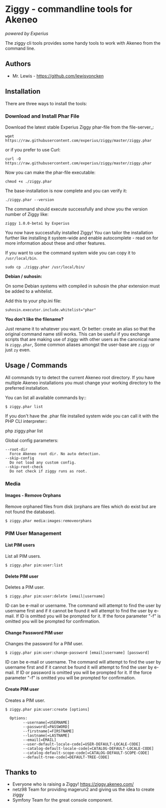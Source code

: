# Ziggy - commandline tools for Akeneo
*powered by Experius*

The ziggy cli tools provides some handy tools to work with Akeneo from the command line.

## Authors

 * Mr. Lewis - <https://github.com/lewisvoncken>

## Installation

There are three ways to install the tools:

### Download and Install Phar File

Download the latest stable Experius Ziggy phar-file from the file-server_:

    wget https://raw.githubusercontent.com/experius/ziggy/master/ziggy.phar

or if you prefer to use Curl:

    curl -O https://raw.githubusercontent.com/experius/ziggy/master/ziggy.phar

Now you can make the phar-file executable:

    chmod +x ./ziggy.phar

The base-installation is now complete and you can verify it:

    ./ziggy.phar --version

The command should execute successfully and show you the version number of Ziggy like:

    ziggy 1.0.0-beta1 by Experius

You now have successfully installed Ziggy! You can tailor the installation further like installing it system-wide and
enable autocomplete - read on for more information about these and other features.

If you want to use the command system wide you can copy it to `/usr/local/bin`.

    sudo cp ./ziggy.phar /usr/local/bin/

**Debian / suhosin:**

On some Debian systems with compiled in suhosin the phar extension must be added to a whitelist.

Add this to your php.ini file:

    suhosin.executor.include.whitelist="phar"

**You don't like the filename?**

Just rename it to whatever you want. Or better: create an alias so that the original command name still works. This can
be useful if you exchange scripts that are making use of ziggy with other users as the canonical name is
`ziggy.phar`, Some common aliases amongst the user-base are `ziggy` or just `zy` even.


## Usage / Commands

All commands try to detect the current Akeneo root directory.
If you have multiple Akeneo installations you must change your working directory to the preferred installation.

You can list all available commands by::

    $ ziggy.phar list


If you don't have the .phar file installed system wide you can call it with the PHP CLI interpreter::

   php ziggy.phar list


Global config parameters:

    --root-dir
      Force Akeneo root dir. No auto detection.
    --skip-config
      Do not load any custom config.
    --skip-root-check
      Do not check if ziggy runs as root.

### Media
#### Images - Remove Orphans
Remove orphaned files from disk (orphans are files which do exist but are not found the database).

    $ ziggy.phar media:images:removeorphans

### PIM User Management      
#### List PIM users
List all PIM users.

    $ ziggy.phar pim:user:list

#### Delete PIM user
Deletes a PIM user.

    $ ziggy.phar pim:user:delete [email|username]

ID can be e-mail or username. The command will attempt to find the user by username first and if it cannot be found it will attempt to find the user by e-mail. If ID is omitted you will be prompted for it. If the force parameter "-f" is omitted you will be prompted for confirmation.

#### Change Password PIM user
Changes the password for a PIM user.

    $ ziggy.phar pim:user:change-password [email|username] [password]

ID can be e-mail or username. The command will attempt to find the user by username first and if it cannot be found it will attempt to find the user by e-mail. If ID or password is omitted you will be prompted for it. If the force parameter "-f" is omitted you will be prompted for confirmation.

#### Create PIM user
Creates a PIM user.

    $ ziggy.phar pim:user:create [options]

      Options:
            --username[=USERNAME]
            --password[=PASSWORD]
            --firstname[=FIRSTNAME]
            --lastname[=LASTNAME]
            --email[=EMAIL]
            --user-default-locale-code[=USER-DEFAULT-LOCALE-CODE]
            --catalog-default-locale-code[=CATALOG-DEFAULT-LOCALE-CODE]
            --catalog-default-scope-code[=CATALOG-DEFAULT-SCOPE-CODE]
            --default-tree-code[=DEFAULT-TREE-CODE]


## Thanks to

 * Everyone who is raising a Ziggy! https://ziggy.akeneo.com/
 * netz98 Team for providing magerun2 and giving us the idea to create ziggy
 * Symfony Team for the great console component.
